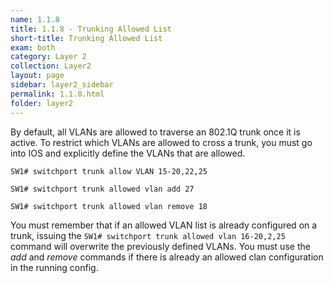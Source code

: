 ```yaml
---
name: 1.1.8
title: 1.1.8 - Trunking Allowed List
short-title: Trunking Allowed List
exam: both
category: Layer 2
collection: Layer2
layout: page
sidebar: layer2_sidebar
permalink: 1.1.8.html
folder: layer2
---
```

By default, all VLANs are allowed to traverse an 802.1Q trunk once it is active. To restrict which VLANs are allowed to cross a trunk, you must go into IOS and explicitly define the VLANs that are allowed.

`SW1# switchport trunk allow VLAN 15-20,22,25`

`SW1# switchport trunk allowed vlan add 27`

`SW1# switchport trunk allowed vlan remove 18`

You must remember that if an allowed VLAN list is already configured on a trunk, issuing the `SW1# switchport trunk allowed vlan 16-20,2,25` command will overwrite the previously defined VLANs. You must use the *add* and *remove* commands if there is already an allowed clan configuration in the running config.

